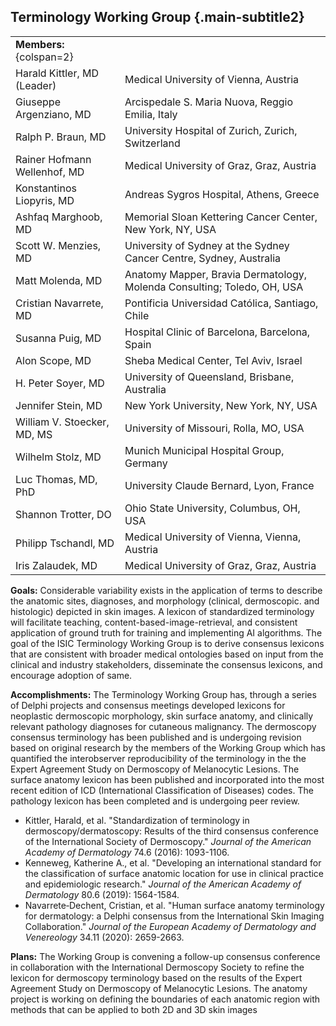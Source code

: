 ## Terminology Working Group {.main-subtitle2}

| | |
| - | - |
| **Members:** {colspan=2} | |
| Harald Kittler, MD (Leader) | Medical University of Vienna, Austria |
| Giuseppe Argenziano, MD | Arcispedale S. Maria Nuova, Reggio Emilia, Italy |
| Ralph P. Braun, MD | University Hospital of Zurich, Zurich, Switzerland |
| Rainer Hofmann Wellenhof, MD | Medical University of Graz, Graz, Austria |
| Konstantinos Liopyris, MD | Andreas Sygros Hospital, Athens, Greece |
| Ashfaq Marghoob, MD | Memorial Sloan Kettering Cancer Center, New York, NY, USA |
| Scott W. Menzies, MD | University of Sydney at the Sydney Cancer Centre, Sydney, Australia |
| Matt Molenda, MD | Anatomy Mapper, Bravia Dermatology, Molenda Consulting; Toledo, OH, USA |
| Cristian Navarrete, MD | Pontificia Universidad Católica, Santiago, Chile
| Susanna Puig, MD | Hospital Clinic of Barcelona, Barcelona, Spain |
| Alon Scope, MD | Sheba Medical Center, Tel Aviv, Israel |
| H. Peter Soyer, MD | University of Queensland, Brisbane, Australia |
| Jennifer Stein, MD | New York University, New York, NY, USA |
| William V. Stoecker, MD, MS | University of Missouri, Rolla, MO, USA |
| Wilhelm Stolz, MD | Munich Municipal Hospital Group, Germany |
| Luc Thomas, MD, PhD | University Claude Bernard, Lyon, France |
| Shannon Trotter, DO | Ohio State University, Columbus, OH, USA |
| Philipp Tschandl, MD | Medical University of Vienna, Vienna, Austria |
| Iris Zalaudek, MD | Medical University of Graz, Graz, Austria |

**Goals:** Considerable variability exists in the application of terms to describe the anatomic sites, diagnoses, and morphology (clinical, dermoscopic. and histologic) depicted in skin images. A lexicon of standardized terminology will facilitate teaching, content-based-image-retrieval, and consistent application of ground truth for training and implementing AI algorithms. The goal of the ISIC Terminology Working Group is to derive consensus lexicons that are consistent with broader medical ontologies based on input from the clinical and industry stakeholders, disseminate the consensus lexicons, and encourage adoption of same.  

**Accomplishments:** The Terminology Working Group has, through a series of Delphi projects and consensus meetings developed lexicons for neoplastic dermoscopic morphology, skin surface anatomy, and clinically relevant pathology diagnoses for cutaneous malignancy.  The dermoscopy consensus terminology has been published and is undergoing revision based on original research by the members of the Working Group which has quantified the interobserver reproducibility of the terminology in the the Expert Agreement Study on Dermoscopy of Melanocytic Lesions. The surface anatomy lexicon has been published and incorporated into the most recent edition of ICD (International Classification of Diseases) codes. The pathology lexicon has been completed and is undergoing peer review. 

* Kittler, Harald, et al. "Standardization of terminology in dermoscopy/dermatoscopy: Results of the third consensus conference of the International Society of Dermoscopy." *Journal of the American Academy of Dermatology* 74.6 (2016): 1093-1106.  
* Kenneweg, Katherine A., et al. "Developing an international standard for the classification of surface anatomic location for use in clinical practice and epidemiologic research." *Journal of the American Academy of Dermatology* 80.6 (2019): 1564-1584.  
* Navarrete‐Dechent, Cristian, et al. "Human surface anatomy terminology for dermatology: a Delphi consensus from the International Skin Imaging Collaboration." *Journal of the European Academy of Dermatology and Venereology* 34.11 (2020): 2659-2663.

**Plans:** The Working Group is convening a follow-up consensus conference in collaboration with the International Dermoscopy Society to refine the lexicon for dermoscopy terminology based on the results of the Expert Agreement Study on Dermoscopy of Melanocytic Lesions. The anatomy project is working on defining the boundaries of each anatomic region with methods that can be applied to both 2D and 3D skin images
